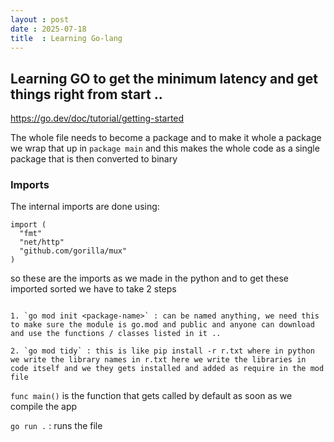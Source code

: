 ```yaml
---
layout : post
date : 2025-07-18
title  : Learning Go-lang
---
```


## Learning GO to get the minimum latency and get things right from start .. 
https://go.dev/doc/tutorial/getting-started

The whole file needs to become a package and to make it whole a package we wrap that up in `package main` and this makes the whole code as a single package that is then converted to binary 

### Imports 
The internal imports are done using: 

```
import (
  "fmt"
  "net/http"
  "github.com/gorilla/mux"
)
```

so these are the imports as we made in the python and to get these imported sorted we have to take 2 steps

```

1. `go mod init <package-name>` : can be named anything, we need this to make sure the module is go.mod and public and anyone can download and use the functions / classes listed in it ..

2. `go mod tidy` : this is like pip install -r r.txt where in python we write the library names in r.txt here we write the libraries in code itself and we they gets installed and added as require in the mod file
```

`func main()` is the function that gets called by default as soon as we compile the app 

`go run .` : runs the file 




